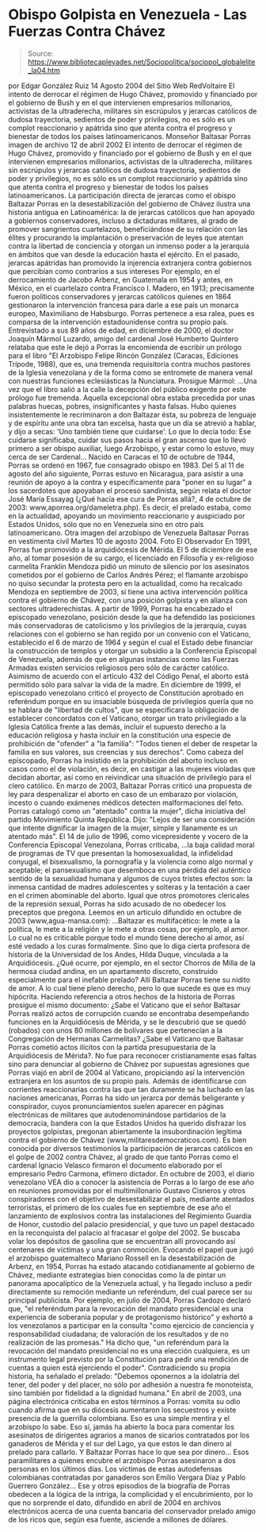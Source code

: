 # Obispo Golpista en Venezuela - Las Fuerzas Contra Chávez

> Source: https://www.bibliotecapleyades.net/Sociopolitica/sociopol_globalelite_la04.htm

por Edgar González Ruiz
14 Agosto 2004
del Sitio Web
RedVoltaire
El intento de derrocar el
régimen de Hugo Chávez, promovido y financiado por el
gobierno de Bush y en el que intervienen empresarios
millonarios, activistas de la ultraderecha, militares
sin escrúpulos y jerarcas católicos de dudosa
trayectoria, sedientos de poder y privilegios, no es
sólo es un complot reaccionario y apátrida sino que
atenta contra el progreso y bienestar de todos los
países latinoamericanos.
Monseñor Baltasar
Porras
imagen de archivo 12 de abril 2002
El intento de derrocar el régimen de Hugo Chávez, promovido y financiado por
el gobierno de
Bush y en el que intervienen empresarios millonarios,
activistas de la ultraderecha, militares sin escrúpulos y jerarcas católicos
de dudosa trayectoria, sedientos de poder y privilegios, no es sólo es un
complot reaccionario y apátrida sino que atenta contra el progreso y
bienestar de todos los países latinoamericanos.
La participación directa de jerarcas como el obispo
Baltazar Porras en la
desestabilización del gobierno de Chávez ilustra una historia antigua en
Latinoamérica:
la de jerarcas católicos que han apoyado a
gobiernos conservadores, incluso a dictaduras militares, al grado de
promover sangrientos cuartelazos, beneficiándose de su relación con las
élites y procurando la implantación o preservación de leyes que atentan
contra la libertad de conciencia y otorgan un inmenso poder a la
jerarquía en ámbitos que van desde la educación hasta el ejército.
En el pasado, jerarcas apátridas han promovido
la injerencia extranjera contra gobiernos que percibían como contrarios a
sus intereses
Por ejemplo, en el derrocamiento de Jacobo
Arbenz, en Guatemala en 1954 y antes, en México, en el cuartelazo contra
Francisco I. Madero, en 1913; precisamente fueron políticos conservadores y
jerarcas católicos quienes en 1864 gestionaron la intervención francesa para
darle a ese país un monarca europeo, Maximiliano de Habsburgo.
Porras pertenece a esa ralea, pues es comparsa de la intervención
estadounidense contra su propio país.
Entrevistado a sus 89 años de edad, en
diciembre de 2000, el doctor Joaquín Mármol Luzardo, amigo del cardenal
José
Humberto Quintero relataba que este le dejó a Porras la encomienda de
escribir un prólogo para el libro "El Arzobispo Felipe Rincón González
(Caracas, Ediciones Trípode, 1988), que es,
una tremenda requisitoria contra muchos
pastores de la Iglesia venezolana y de la forma como se entromete de
manera venal con nuestras funciones eclesiásticas la Nunciatura.
Prosigue Mármol:
...Una vez que el libro salió a la calle la
decepción del público exigente por este prólogo fue tremenda. Aquella
excepcional obra estaba precedida por unas palabras huecas, pobres,
insignificantes y hasta falsas.
Hubo quienes insistentemente le recriminaron
a don Baltazar ésta, su pobreza de lenguaje y de espíritu ante una obra
tan excelsa, hasta que un día se atrevió a hablar, y dijo a secas:
'Uno también tiene que cuidarse'.
Lo que lo decía todo: Ese cuidarse
significaba, cuidar sus pasos hacia el gran ascenso que lo llevó primero
a ser obispo auxiliar, luego Arzobispo, y estar como lo estuvo, muy
cerca de ser Cardenal...
Nacido en Caracas el 10 de octubre de 1944,
Porras se ordenó en 1967, fue consagrado obispo en 1983.
Del 5 al 11 de agosto del año siguiente, Porras
estuvo en Nicaragua, para asistir a una reunión de apoyo a la contra y
específicamente para "poner en su lugar" a los sacerdotes que apoyaban el
proceso sandinista, según relata el doctor José María Essayag (¿Qué
hacía ese cura de Porras allá?, 4 de octubre de 2003:
www,aporrea.org/dameletra.php).
Es decir, el prelado estaba, como en la
actualidad, apoyando un movimiento reaccionario y auspiciado por Estados
Unidos, sólo que no en Venezuela sino en otro país latinoamericano.
Otra imagen del arzobispo de Venezuela Baltasar Porras en vestimenta civil
Martes 10 de agosto 2004. Foto El Observador
En 1991, Porras fue promovido a la arquidiócesis de Mérida.
El 5 de diciembre de ese año, al tomar posesión
de su cargo, el licenciado en Filosofía y ex-religioso carmelita Franklin
Mendoza pidió un minuto de silencio por los asesinatos cometidos por el
gobierno de Carlos Andrés Pérez; el flamante arzobispo no quiso secundar la
protesta pero en la actualidad, como ha recalcado Mendoza en septiembre de
2003, sí tiene una activa intervención política contra el gobierno de Chávez,
con una posición golpista y en alianza con sectores ultraderechistas.
A partir de 1999, Porras ha encabezado el episcopado venezolano, posición
desde la que ha defendido las posiciones más conservadoras de catolicismo y
los privilegios de la jerarquía, cuyas relaciones con el gobierno se han
regido por un convenio con el Vaticano, establecido el 6 de marzo de 1964 y
según el cual el Estado debe financiar la construcción de templos y otorgar
un subsidio a la Conferencia Episcopal de Venezuela, además de que en
algunas instancias como las Fuerzas Armadas existen servicios religiosos
pero sólo de carácter católico.
Asimismo de acuerdo con el artículo 432 del
Código Penal, el aborto está permitido sólo para salvar la vida de la madre.
En diciembre de 1999, el episcopado venezolano criticó el proyecto de
Constitución aprobado en referéndum porque en su insaciable búsqueda de
privilegios quería que no se hablara de "libertad de cultos", que se
especificara la obligación de establecer concordatos con el Vaticano,
otorgar un trato privilegiado a la Iglesia Católica frente a las demás,
incluir el supuesto derecho a la educación religiosa y hasta incluir en la
constitución una especie de prohibición de "ofender" a "la familia":
"Todos tienen el deber de respetar la
familia en sus valores, sus creencias y sus derechos".
Como cabeza del episcopado, Porras ha insistido
en la prohibición del aborto incluso en casos como el de violación, es decir,
en castigar a las mujeres violadas que decidan abortar, así como en
reivindicar una situación de privilegio para el clero católico.
En marzo de 2003, Baltazar Porras criticó una propuesta de ley para
despenalizar el aborto en caso de un embarazo por violación, incesto o
cuando exámenes médicos detecten malformaciones del feto. Porras catalogó
como un "atentado" contra la mujer", dicha iniciativa del partido Movimiento
Quinta República.
Dijo:
"Lejos de ser una consideración que intente
dignificar la imagen de la mujer, simple y llanamente es un atentado más".
El 14 de julio de 1996, como vicepresidente y
vocero de la Conferencia Episcopal Venezolana, Porras criticaba,
...la baja calidad moral de programas de TV
que presentan la homosexualidad, la infidelidad conyugal, el
bisexualismo, la pornografía y la violencia como algo normal y aceptable;
el pansexualismo que desemboca en una pérdida del auténtico sentido de
la sexualidad humana y algunos de cuyos tristes efectos son: la inmensa
cantidad de madres adolescentes y solteras y la tentación a caer en el
crimen abominable del aborto.
Igual que otros promotores clericales de la
represión sexual, Porras ha sido acusado de no obedecer los preceptos que
pregona.
Leemos en un artículo difundido en octubre de
2003 (www,agua-mansa.com):
...Baltazar es multifacético: le mete a la
política, le mete a la religión y le mete a otras cosas, por ejemplo, al
amor. Lo cual no es criticable porque todo el mundo tiene derecho al
amor, así esté vedado a los curas formalmente.
Sino que lo diga cierta
profesora de historia de la Universidad de los Andes, Hilda Duque,
vinculada a la Arquidiócesis.
¿Qué ocurre, por ejemplo, en el sector
Chorros de Milla de la hermosa ciudad andina, en un apartamento discreto,
construido especialmente para el inefable prelado?
Allí Baltazar Porras tiene su nidito de amor.
A lo cual tiene pleno derecho, pero lo que sucede es que es muy
hipócrita.
Haciendo referencia a otros hechos de la
historia de Porras prosigue el mismo documento:
¿Sabe el Vaticano que el señor Baltasar
Porras realizó actos de corrupción cuando se encontraba desempeñando
funciones en la Arquidiócesis de Mérida, y se le descubrió que se quedó
(robados) con unos 80 millones de bolívares que pertenecían a la
Congregación de Hermanas Carmelitas? ¿Sabe el Vaticano que Baltasar
Porras cometió actos ilícitos con la partida presupuestaria de la
Arquidiócesis de Mérida?.
No fue para reconocer cristianamente esas faltas
sino para denunciar al gobierno de Chávez por supuestas agresiones que
Porras viajó en abril de 2004 al Vaticano, propiciando así la intervención
extranjera en los asuntos de su propio país.
Además de identificarse con corrientes reaccionarias contra las que tan
duramente se ha luchado en las naciones americanas, Porras ha sido un
jerarca por demás beligerante y conspirador, cuyos pronunciamientos suelen
aparecer en páginas electrónicas de militares que autodenominándose
partidarios de la democracia, bandera con la que Estados Unidos ha querido
disfrazar los proyectos golpistas, pregonan abiertamente la insubordinación
legítima contra el gobierno de Chávez (www,militaresdemocraticos.com).
Es bien conocida por diversos testimonios la participación de jerarcas
católicos en el golpe de 2002 contra Chávez, al grado de que tanto Porras
como el cardenal Ignacio Velasco firmaron el documento elaborado por el
empresario Pedro Carmona, efímero dictador.
En octubre de 2003, el diario venezolano VEA dio a conocer la asistencia de
Porras a lo largo de ese año en reuniones promovidas por el multimillonario
Gustavo Cisneros y otros conspiradores con el objetivo de
desestabilizar el país, mediante atentados terroristas, el primero de los
cuales fue en septiembre de ese año el lanzamiento de explosivos contra las
instalaciones del Regimiento Guardia de Honor, custodio del palacio
presidencial, y que tuvo un papel destacado en la reconquista del palacio al
fracasar el golpe del 2002.
Se buscaba volar los depósitos de gasolina que
se encuentran allí provocando así centenares de víctimas y una gran
conmoción.
Evocando el papel que jugó el arzobispo guatemalteco Mariano Rossell en la
desestabilización de Arbenz, en 1954, Porras ha estado atacando
cotidianamente al gobierno de Chávez, mediante estrategias bien conocidas
como la de pintar un panorama apocalíptico de la Venezuela actual, y ha
llegado incluso a pedir directamente su remoción mediante un referéndum, del
cual parece ser su principal publicista.
Por ejemplo, en julio de 2004, Porras Cardozo declaró que,
"el referéndum para la revocación del
mandato presidencial es una experiencia de soberanía popular y de
protagonismo histórico" y exhortó a los venezolanos a participar en la
consulta "como ejercicio de conciencia y responsabilidad ciudadana; de
valoración de los resultados y de no realización de las promesas."
Ha dicho que,
"un referéndum para la revocación del
mandato presidencial no es una elección cualquiera, es un instrumento
legal previsto por la Constitución para pedir una rendición de cuentas a
quien está ejerciendo el poder".
Contradiciendo su propia historia, ha señalado
el prelado:
"Debemos oponernos a la idolatría del tener,
del poder y del placer, no sólo por adhesión a nuestra fe monoteísta,
sino también por fidelidad a la dignidad humana."
En abril de 2003, una página electrónica
criticaba en estos términos a Porras:
vomita su odio cuando afirma que en su
diócesis aumentaron los secuestros y existe presencia de la guerrilla
colombiana.
Eso es una simple mentira y el arzobispo lo
sabe.
Eso sí, jamás ha abierto la boca para comentar los asesinatos de
dirigentes agrarios a manos de sicarios contratados por los ganaderos de
Mérida y el sur del Lago, ya que estos le dan dinero al prelado para
callarlo. Y Baltazar Porras hace lo que sea por dinero...
Esos paramilitares a quienes encubre el
arzobispo Porras asesinaron a dos personas en los últimos días. Los
víctimas de estas autodefensas colombianas contratadas por ganaderos son
Emilio Vergara Díaz y Pablo Guerrero González...
Ese y otros episodios de la biografía de Porras
obedecen a la lógica de la intriga, la complicidad y el encubrimiento, por
lo que no sorprende el dato, difundido en abril de 2004 en archivos
electrónicos acerca de una cuenta bancaria del conservador prelado amigo de
los ricos que, según esa fuente, asciende a millones de dólares.
